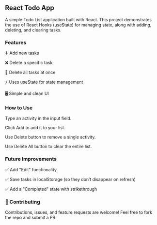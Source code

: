 ## React Todo App

A simple Todo List application built with React.
This project demonstrates the use of React Hooks (useState) for managing state, along with adding, deleting, and clearing tasks.

  ### Features

➕ Add new tasks

❌ Delete a specific task

🧹 Delete all tasks at once

⚡ Uses useState for state management

🖥️ Simple and clean UI

### How to Use

Type an activity in the input field.

Click Add to add it to your list.

Use Delete button to remove a single activity.

Use Delete All button to clear the entire list.

 ### Future Improvements

✅ Add "Edit" functionality

✅ Save tasks in localStorage (so they don’t disappear on refresh)

✅ Add a "Completed" state with strikethrough

### 🤝 Contributing

Contributions, issues, and feature requests are welcome!
Feel free to fork the repo and submit a PR.
